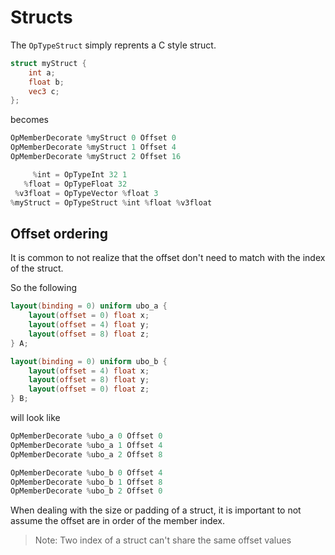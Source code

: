 # Structs

The `OpTypeStruct` simply reprents a C style struct.

```glsl
struct myStruct {
    int a;
    float b;
    vec3 c;
};
```

becomes

```swift
OpMemberDecorate %myStruct 0 Offset 0
OpMemberDecorate %myStruct 1 Offset 4
OpMemberDecorate %myStruct 2 Offset 16

     %int = OpTypeInt 32 1
   %float = OpTypeFloat 32
 %v3float = OpTypeVector %float 3
%myStruct = OpTypeStruct %int %float %v3float
```

## Offset ordering

It is common to not realize that the offset don't need to match with the index of the struct.

So the following

```glsl
layout(binding = 0) uniform ubo_a {
	layout(offset = 0) float x;
	layout(offset = 4) float y;
	layout(offset = 8) float z;
} A;

layout(binding = 0) uniform ubo_b {
	layout(offset = 4) float x;
	layout(offset = 8) float y;
	layout(offset = 0) float z;
} B;
```

will look like

```swift
OpMemberDecorate %ubo_a 0 Offset 0
OpMemberDecorate %ubo_a 1 Offset 4
OpMemberDecorate %ubo_a 2 Offset 8

OpMemberDecorate %ubo_b 0 Offset 4
OpMemberDecorate %ubo_b 1 Offset 8
OpMemberDecorate %ubo_b 2 Offset 0
```

When dealing with the size or padding of a struct, it is important to not assume the offset are in order of the member index.

> Note: Two index of a struct can't share the same offset values
